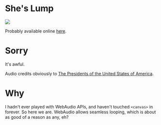 She's Lump
==========

![](https://s3.amazonaws.com/f.cl.ly/items/3f3T3k0J190X3l3G0M07/Screen%20Recording%202016-06-03%20at%2010.27%20PM.gif?v=2cab3bd2)

Probably available online [here](http://notjosh.com/labs/sheslump/).

Sorry
=====

It's awful.

Audio credits obviously to [The Presidents of the United States of America](https://en.wikipedia.org/wiki/The_Presidents_of_the_United_States_of_America_(band)).

Why
===

I hadn't ever played with WebAudio APIs, and haven't touched `<canvas>` in forever. So here we are. WebAudio allows seamless looping, which is about as good of a reason as any, eh?